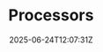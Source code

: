 ---
title: Processors
date: 2025-06-24T12:07:31Z
discussionId: 2779
aliases:
  - /learn/azure-devops-migration-tools/Reference/Processors/
---